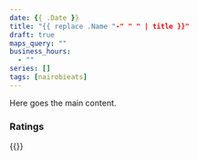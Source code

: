 ```yaml
---
date: {{ .Date }}
title: "{{ replace .Name "-" " " | title }}"
draft: true
maps_query: ""
business_hours:
  - ""
series: []
tags: [nairobieats]
---
```


Here goes the main content.

### Ratings


{{<remote-image-gallery key="">}}